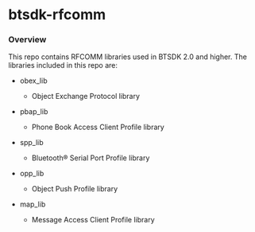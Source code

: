 # btsdk-rfcomm

### Overview

This repo contains RFCOMM libraries used in BTSDK 2.0 and higher. The libraries included in this repo are:

* obex_lib<br/>
    * Object Exchange Protocol library<br/>


* pbap_lib<br/>
    * Phone Book Access Client Profile library<br/>


* spp_lib<br/>
    * Bluetooth&#174; Serial Port Profile library<br/>


* opp_lib<br/>
    * Object Push Profile library<br/>


* map_lib<br/>
    * Message Access Client Profile library<br/>
